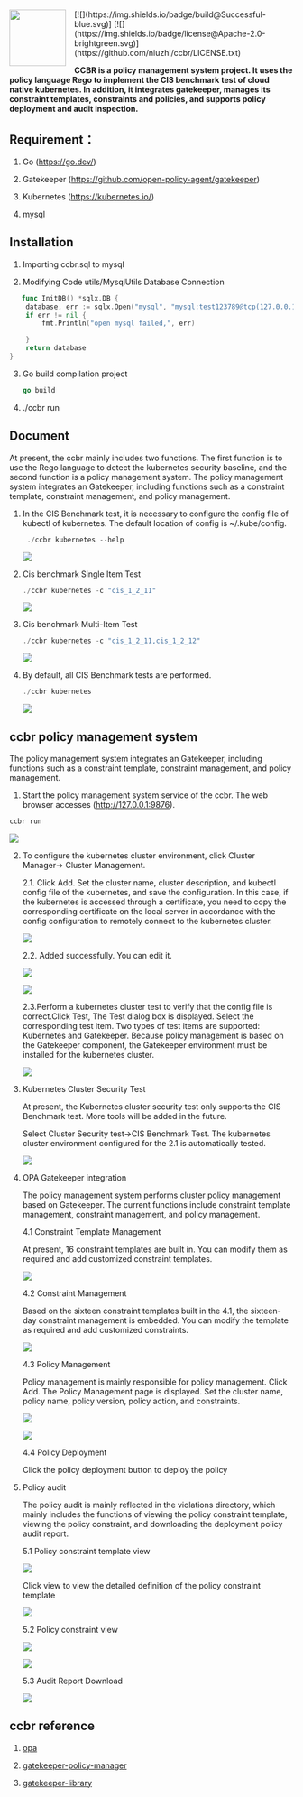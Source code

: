<h1>
 <img src="pic/ccbr.jpg" align="left" width="100" style="margin-right: 15px">

</h1>
[![](https://img.shields.io/badge/build@Successful-blue.svg)]
[![](https://img.shields.io/badge/license@Apache-2.0-brightgreen.svg)](https://github.com/niuzhi/ccbr/LICENSE.txt)

**CCBR is a policy management system project. It uses the policy language Rego to implement the CIS benchmark test of cloud native kubernetes. In addition, it integrates gatekeeper, manages its constraint templates, constraints and policies, and supports policy deployment and audit inspection.**



## Requirement：
1. Go (https://go.dev/)  

2. Gatekeeper (https://github.com/open-policy-agent/gatekeeper)  

3. Kubernetes (https://kubernetes.io/)  

4. mysql

## Installation
1. Importing ccbr.sql to mysql

2. Modifying Code utils/MysqlUtils Database Connection
```go
   func InitDB() *sqlx.DB {
	database, err := sqlx.Open("mysql", "mysql:test123789@tcp(127.0.0.1:3306)/policymanager")
	if err != nil {
		fmt.Println("open mysql failed,", err)

	}
	return database
}
```

3. Go build compilation project
   ```go
   go build
   ```

4. ./ccbr run

## Document
At present, the ccbr mainly includes two functions. The first function is to use the Rego language to detect the kubernetes security baseline, and the second function is a policy management system. The policy management system integrates an Gatekeeper, including functions such as a constraint template, constraint management, and policy management.

1. In the CIS Benchmark test, it is necessary to configure the config file of kubectl of kubernetes. The default location of config is ~/.kube/config.
   ```go
    ./ccbr kubernetes --help
   ```
   ![](pic/001.png)

2. Cis benchmark Single Item Test
   ```go
   ./ccbr kubernetes -c "cis_1_2_11"
   ```
    ![](pic/2.png)

3. Cis benchmark Multi-Item Test
   ```go
   ./ccbr kubernetes -c "cis_1_2_11,cis_1_2_12"
   ```
    ![](pic/3.png)

4. By default, all CIS Benchmark tests are performed.
   ```go
   ./ccbr kubernetes 
   ```
    ![](pic/002.png)

## ccbr policy management system
 The policy management system integrates an Gatekeeper, including functions such as a constraint template, constraint management, and policy management.
 1. Start the policy management system service of the ccbr. The web browser accesses   (http://127.0.0.1:9876).
   ```go
   ccbr run
   ```
   ![](pic/5.png)

 2. To configure the kubernetes cluster environment, click Cluster Manager-> Cluster Management.  
     
    2.1. Click Add. Set the cluster name, cluster description, and kubectl config file of the kubernetes, and save the configuration. In this case, if the kubernetes is accessed through a certificate, you need to copy the corresponding certificate on the local server in accordance with the config configuration to remotely connect to the kubernetes cluster.  

    ![](pic/6.png)

    2.2. Added successfully. You can edit it.  

    ![](pic/7.png)

    ![](pic/8.png)
         
    2.3.Perform a kubernetes cluster test to verify that the config file is correct.Click Test, The Test dialog box is displayed. Select the corresponding test item. Two types of test items are supported: Kubernetes and Gatekeeper. Because policy management is based on the Gatekeeper component, the Gatekeeper environment must be installed for the kubernetes cluster.    

    ![](pic/9.png) 

3. Kubernetes Cluster Security Test
   
   At present, the Kubernetes cluster security test only supports the CIS Benchmark test. More tools will be added in the future.

   Select Cluster Security test->CIS Benchmark Test. The kubernetes cluster environment configured for the 2.1 is automatically tested.

   ![](pic/10.png)

4. OPA Gatekeeper integration

   The policy management system performs cluster policy management based on Gatekeeper. The current functions include constraint template management, constraint management, and policy management. 

   4.1 Constraint Template Management
     
     At present, 16 constraint templates are built in. You can modify them as required and add customized constraint templates.

     ![](pic/11.png)

   4.2 Constraint Management
     
     Based on the sixteen constraint templates built in the 4.1, the sixteen-day constraint management is embedded. You can modify the template as required and add customized constraints.

     ![](pic/12.png)

   4.3 Policy Management

     Policy management is mainly responsible for policy management. Click Add. The Policy Management page is displayed. Set the cluster name, policy name, policy version, policy action, and constraints.

     ![](pic/13.png)

     ![](pic/14.png)

   4.4 Policy Deployment
     
      Click the policy deployment button to deploy the policy

5. Policy audit

   The policy audit is mainly reflected in the violations directory, which mainly includes the functions of viewing the policy constraint template, viewing the policy constraint, and downloading the deployment policy audit report.

   5.1 Policy constraint template view
    
    ![](pic/15.png)

    Click view to view the detailed definition of the policy constraint template

    ![](pic/16.png)

   5.2 Policy constraint view

    ![](pic/17.png)

    ![](pic/18.png)

   5.3 Audit Report Download
    
    ![](pic/19.png)
     

## ccbr reference

1. [opa](https://github.com/open-policy-agent/opa)

2. [gatekeeper-policy-manager](https://github.com/sighupio/gatekeeper-policy-manager)

3. [gatekeeper-library](https://github.com/open-policy-agent/gatekeeper-library) 




